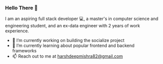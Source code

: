 ### Hello There 👋

I am an aspiring full stack developer 💻, a master's in computer science and engineering student, and an ex-data engineer with 2 years of work experience. 
- 🔭 I’m currently working on building the socialize project
- 🌱 I’m currently learning about popular frontend and backend frameworks
- 📫 Reach out to me at harshdeepmishra82@gmail.com 
<!--
**harshdM99/harshdM99** is a ✨ _special_ ✨ repository because its `README.md` (this file) appears on your GitHub profile.

Here are some ideas to get you started:

- 🔭 I’m currently working on ...
- 🌱 I’m currently learning ...
- 👯 I’m looking to collaborate on ...
- 🤔 I’m looking for help with ...
- 💬 Ask me about ...
- 📫 How to reach me: ...
- 😄 Pronouns: ...
- ⚡ Fun fact: ...
-->
